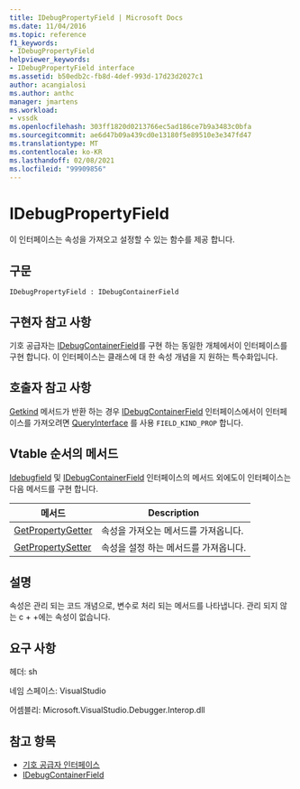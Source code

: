 ```yaml
---
title: IDebugPropertyField | Microsoft Docs
ms.date: 11/04/2016
ms.topic: reference
f1_keywords:
- IDebugPropertyField
helpviewer_keywords:
- IDebugPropertyField interface
ms.assetid: b50edb2c-fb8d-4def-993d-17d23d2027c1
author: acangialosi
ms.author: anthc
manager: jmartens
ms.workload:
- vssdk
ms.openlocfilehash: 303ff1820d0213766ec5ad186ce7b9a3483c0bfa
ms.sourcegitcommit: ae6d47b09a439cd0e13180f5e89510e3e347fd47
ms.translationtype: MT
ms.contentlocale: ko-KR
ms.lasthandoff: 02/08/2021
ms.locfileid: "99909856"
---
```

# <a name="idebugpropertyfield"></a>IDebugPropertyField
이 인터페이스는 속성을 가져오고 설정할 수 있는 함수를 제공 합니다.

## <a name="syntax"></a>구문

```
IDebugPropertyField : IDebugContainerField
```

## <a name="notes-for-implementers"></a>구현자 참고 사항
 기호 공급자는 [IDebugContainerField](../../../extensibility/debugger/reference/idebugcontainerfield.md)를 구현 하는 동일한 개체에서이 인터페이스를 구현 합니다. 이 인터페이스는 클래스에 대 한 속성 개념을 지 원하는 특수화입니다.

## <a name="notes-for-callers"></a>호출자 참고 사항
 [Getkind](../../../extensibility/debugger/reference/idebugfield-getkind.md) 메서드가 반환 하는 경우 [IDebugContainerField](../../../extensibility/debugger/reference/idebugcontainerfield.md) 인터페이스에서이 인터페이스를 가져오려면 [QueryInterface](/cpp/atl/queryinterface) 를 사용 `FIELD_KIND_PROP` 합니다.

## <a name="methods-in-vtable-order"></a>Vtable 순서의 메서드
 [Idebugfield](../../../extensibility/debugger/reference/idebugfield.md) 및 [IDebugContainerField](../../../extensibility/debugger/reference/idebugcontainerfield.md) 인터페이스의 메서드 외에도이 인터페이스는 다음 메서드를 구현 합니다.

|메서드|Description|
|------------|-----------------|
|[GetPropertyGetter](../../../extensibility/debugger/reference/idebugpropertyfield-getpropertygetter.md)|속성을 가져오는 메서드를 가져옵니다.|
|[GetPropertySetter](../../../extensibility/debugger/reference/idebugpropertyfield-getpropertysetter.md)|속성을 설정 하는 메서드를 가져옵니다.|

## <a name="remarks"></a>설명
 속성은 관리 되는 코드 개념으로, 변수로 처리 되는 메서드를 나타냅니다. 관리 되지 않는 c + +에는 속성이 없습니다.

## <a name="requirements"></a>요구 사항
 헤더: sh

 네임 스페이스: VisualStudio

 어셈블리: Microsoft.VisualStudio.Debugger.Interop.dll

## <a name="see-also"></a>참고 항목
- [기호 공급자 인터페이스](../../../extensibility/debugger/reference/symbol-provider-interfaces.md)
- [IDebugContainerField](../../../extensibility/debugger/reference/idebugcontainerfield.md)
